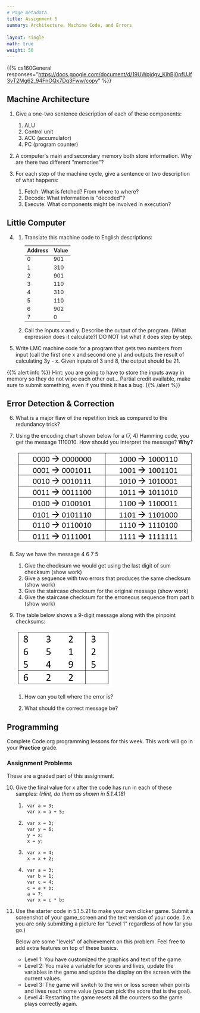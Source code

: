 ```yaml
---
# Page metadata.
title: Assignment 5
summary: Architecture, Machine Code, and Errors

layout: single
math: true
weight: 50
---
```


{{% cs160General responses="https://docs.google.com/document/d/19UWpjdgv_KihBj0pfUJf3vT2Mg62_94FnOQx7Dq3Fww/copy" %}}

## Machine Architecture

1. Give a one-two sentence description of each of these components:
    1. ALU
    1. Control unit
    1. ACC (accumulator)
    1. PC (program counter)

1. A computer's main and secondary memory both store information. Why are there two different "memories"?

1. For each step of the machine cycle, give a sentence or two description of what happens:
    1. Fetch: What is fetched? From where to where?
    1. Decode: What information is "decoded"?
    1. Execute: What components might be involved in execution?

## Little Computer

4. 
    1. Translate this machine code to English descriptions:

        | Address   | Value   |
        |-  |-  |
        | 0   | 901   |
        | 1   | 310   |
        | 2   | 901   |
        | 3   | 110   |
        | 4   | 310   |
        | 5   | 110   |
        | 6   | 902   |
        | 7   | 0   |

    1. Call the inputs x and y. Describe the output of the program.
    (What expression does it calculate?) DO NOT list what it does step by step.

1. Write LMC machine code for a program that gets two numbers from input
    (call the first one x and second one y) and outputs the result of calculating 3y - x.
    Given inputs of 3 and 8, the output should be 21.

{{% alert info %}}
Hint: you are going to have to store the inputs away in memory so they do not wipe each other out… 
Partial credit available, make sure to submit something, even if you think it has a bug. 
{{% /alert %}}

## Error Detection & Correction

6. What is a major flaw of the repetition trick as compared to the redundancy trick?

1. Using the encoding chart shown below for a (7, 4) Hamming code, you get the message
    1110010. How should you interpret the message? **Why?**

    ![Huffman Encoding Table](huffman_table.png)

1. Say we have the message 4 6 7 5
    1. Give the checksum we would get using the last digit of sum checksum (show work)
    1. Give a sequence with two errors that produces the same checksum (show work)
    1. Give the staircase checksum for the original message (show work)
    1. Give the staircase checksum for the erroneous sequence from part b (show work)

1. The table below shows a 9-digit message along with the pinpoint checksums:

    ![Pinpoint Error Correction table](pinpoint.png)

    1. How can you tell where the error is?

    1. What should the correct message be?

## Programming

Complete Code.org programming lessons for this week. This work will go in your
**Practice** grade.

### Assignment Problems

These are a graded part of this assignment.

10. Give the final value for x after the code has run in each of these samples:
    *(Hint, do them as shown in 5.1.4.18)*

    1. 
            var a = 3;
            var x = a + 5;
    1. 
            var x = 3;  
            var y = 6;  
            y = x;  
            x = y;
    1. 
            var x = 4;  
            x = x + 2;  
    1. 
            var a = 3;  
            var b = 1;  
            var c = 4;  
            c = a + b;  
            a = 7;  
            var x = c * b;

1. Use the starter code in 5.1.5.21 to make your own clicker game. Submit a screenshot
    of your game_screen and the text version of your code. (i.e. you are only submitting
    a picture for "Level 1" regardless of how far you go.)

    Below are some "levels" of achievement on this problem. Feel free to add extra features
    on top of these basics.

    * Level 1: You have customized the graphics and text of the game.
    * Level 2: You make a variable for scores and lives, update the variables in the game
    and update the display on the screen with the current values.
    * Level 3: The game will switch to the win or loss screen when points and lives reach
    some value (you can pick the score that is the goal).
    * Level 4: Restarting the game resets all the counters so the game plays correctly again.
